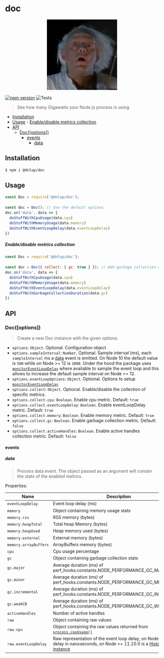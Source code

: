 # doc

<p align="center"><img src="./doc.webp" alt="Doc Brown"></p>

[![npm version](https://badge.fury.io/js/%40dnlup%2Fdoc.svg)](https://badge.fury.io/js/%40dnlup%2Fdoc)
![Tests](https://github.com/dnlup/doc/workflows/Tests/badge.svg)

> See how many Gigawatts your Node.js process is using.

<!-- toc -->

- [Installation](#installation)
- [Usage](#usage)
      - [Enable/disable metrics collection](#enabledisable-metrics-collection)
- [API](#api)
  * [Doc([options])](#docoptions)
    + [events](#events)
      - [data](#data)

<!-- tocstop -->

## Installation

```bash
$ npm i @dnlup/doc
```

## Usage

```js
const Doc = require('@dnlup/doc');

const doc = Doc(); // Use the default options
doc.on('data', data => {
  doStuffWithCpuUsage(data.cpu)
  doStuffWithMemoryUsage(data.memory)
  doStuffWithEventLoopDelay(data.eventLoopDelay)
})
```

##### Enable/disable metrics collection
```js
const Doc = require('@dnlup/doc');

const doc = Doc({ collect: { gc: true } }); // Add garbage collection metric
doc.on('data', data => {
  doStuffWithCpuUsage(data.cpu)
  doStuffWithMemoryUsage(data.memory)
  doStuffWithEventLoopDelay(data.eventLoopDelay)
  doStuffWithGarbageCollectionDuration(data.gc)
})
```

## API

### Doc([options])

> Create a new Doc instance with the given options.

* `options`: `Object`. Optional. Configuration object
* `options.sampleInterval`: `Number`. Optional. Sample interval (ms), each `sampleInterval` ms a [data](#data) event is emitted. On Node 10 the default value is `500` while on Node >= 12 is `1000`. Under the hood the package uses [`monitorEventLoopDelay`](https://nodejs.org/docs/latest-v12.x/api/perf_hooks.html#perf_hooks_perf_hooks_monitoreventloopdelay_options) where available to sample the event loop and this allows to increase the default sample interval on Node >= 12.
* `options.eventLoopOptions`: `Object`. Optional. Options to setup [`monitorEventLoopDelay`](https://nodejs.org/docs/latest-v12.x/api/perf_hooks.html#perf_hooks_perf_hooks_monitoreventloopdelay_options)
* `options.collect`: `Object`. Optional. Enable/disable the collection of specific metrics.
* `options.collect.cpu`: `Boolean`. Enable cpu metric. Default: `true`
* `options.collect.eventLoopDelay`: `Boolean`. Enable eventLoopDelay metric. Default: `true`
* `options.collect.memory`: `Boolean`. Enable memory metric. Default: `true`
* `options.collect.gc`: `Boolean`. Enable garbage collection metric. Default: `false`
* `options.collect.activeHandles`: `Boolean`. Enable active handles collection metric. Default: `false`

#### events

##### data

> Process data event. The object passed as an argument will contain the stats of the enabled metrics.

Properties:

|Name|Description|
|----|----|
| `eventLoopDelay` | Event loop delay (ms) |
| `memory` | Object containing memory usage stats |
| `memory.rss` | RSS memory (bytes) |
| `memory.heapTotal` | Total heap Memory (bytes) |
| `memory.heapUsed` | Heap memory used (bytes) |
| `memory.external` | External memory (bytes) |
| `memory.arrayBuffers` | ArrayBuffers memory (bytes) |
| `cpu` | Cpu usage percentage |
| `gc` | Object containing garbage collection stats |
| `gc.major` | Average duration (ms) of perf_hooks.constants.NODE_PERFORMANCE_GC_MAJOR |
| `gc.minor` | Average duration (ms) of perf_hooks.constants.NODE_PERFORMANCE_GC_MINOR |
| `gc.incremental` | Average duration (ms) of perf_hooks.constants.NODE_PERFORMANCE_GC_INCREMENTAL |
| `gc.weakCB` | Average duration (ms) of perf_hooks.constants.NODE_PERFORMANCE_GC_WEAKCB |
| `activeHandles` | Number of active handles |
| `raw` | Object containing raw values |
| `raw.cpu` | Object containing the raw values returned from [`process.cpuUsage()`](https://nodejs.org/docs/latest-v12.x/api/process.html#process_process_cpuusage_previousvalue) |
| `raw.eventLoopDelay` | Raw representation of the event loop delay, on Node 10 it is the delay in nanoseconds, on Node >= 11.10.0 is a [Histogram instance](https://nodejs.org/docs/latest-v12.x/api/perf_hooks.html#perf_hooks_class_histogram) |
